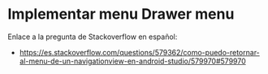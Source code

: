 # Implementar menu Drawer menu
Enlace a la pregunta de Stackoverflow en español:
* https://es.stackoverflow.com/questions/579362/como-puedo-retornar-al-menu-de-un-navigationview-en-android-studio/579970#579970
